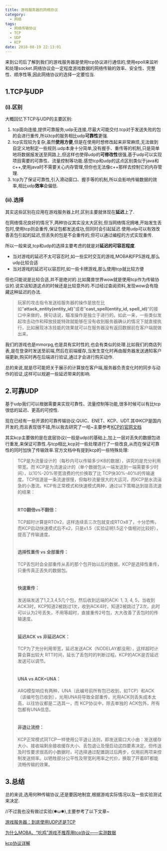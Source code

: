 ```yaml
---
title: 游戏服务器的网络协议
category:
  - 网络
tags:
  - 网络传输协议
  - TCP
  - UDP
  - KCP
date: 2018-08-19 22:13:01
---
```


来到公司后了解到我们的游戏服务器是使用tcp协议进行通信的,使用epoll来监听和处理socket.网络协议会一定程度游戏数据的网络传输的效率、安全性、完整性、顺序性等,因此网络协议的选择一定要恰当.

<!--more-->

## 1.TCP与UDP

### (i).区别

大概回忆下TCP与UDP的主要区别:

1. tcp面向连接,提供可靠服务;udp无连接,尽最大可能交付.tcp对于发送失败的包的会进行重传,所以tcp的服务相比udp**可靠性**更强.
2. tcp实现较为复杂,虽然**使用方便**,但是在使用时想修改起来非常麻烦,无法做到自定义地制定一些规则.udp本身十分简单,没有握手、重传等的机制,只是简单地将数据报发送至网路上,但这样也使得udp的**可修改性**很强,基于udp可以实现项目需要的可靠性、流量控制等功能.感觉tcp和udp的这点区别类似于java和c++,使用java时不需要关心内存管理,但你也无法像c++那样去控制它的内存管理.
3. tcp为了保证可靠性,引入滑动窗口、握手等的机制,所以会影响传输数据的效率,相比udp**效率**会偏低.

### (ii).选择

其实这些区别在应用在游戏服务器上时,区别主要就体现在**延迟**上了.

在网络情况良好的情况下,两种协议其实没太大区别,但当网络情况拥堵,开始发生丢包时,使用tcp则会重传,保证包都发送成功,但同时会引起延迟.使用udp可以有效改善丢包引起的延迟,但丢失的包是不会重传的,但可以通过编程的方式实现重传.

所以一般来说,tcp和udp的选择主要考虑的就是对**延迟的可容忍程度**.

* 当对游戏的延迟不太可容忍时,如一些实时交互的游戏,MOBA和FPS游戏,那么udp比较合适
* 当对游戏的延迟可以容忍时,如一些卡牌游戏,那么使用tcp就比较方便

但也只能说是比较合适,并不是绝对的.比如魔兽世界wow就是使用tcp作为传输协议的.说实话知道这点的时候还是比较意外的.不过经过查阅资料,发现wow会有隐藏这种延迟的办法.

> 玩家的攻击指令发送给服务器的操作是放在比如“**attack_entity(entity_id)**”或者”**cast_spell(entity_id, spell_id)**“的接口中来做的，换句话说，瞄准操作是独立于进行的。如此一来，一些类似发起攻击动作和释放技能特效就能够在没有收到服务器确认的情况下就直接执行，比如展现冰冻技能的效果就可以在服务器没有返回数据前在客户端就做出来。

我们的游戏也是mmorpg,也是具有实时性的,也会有类似的处理.比如我们的商店列表,是在登录时发送至前端,然后在前端缓存,当发生变化时再由服务器发送通知客户端更新,购买时再在后端进行验证,通过才会进行购买动作.

总的来说,就是尽可能把关于展示的计算放在客户端,服务器负责变化时的同步与动作的验证,这样可以规避一些延迟带来的影响.

## 2.可靠UDP

基于udp我们可以根据需要来实现可靠性、流量控制等功能,很多时候可以有比tcp很低的延迟、更高的可控性.

现在已经有一些开源的可靠传输协议:QUIC、ENET、KCP、UDT.其中KCP是国内开发的,而且表现很不错,所以我去研究了一哈~主要参考[KCP的官网文档](https://github.com/skywind3000/kcp)

其实kcp主要做的是在底层协议(一般是udp)的基础上,加上一层对丢失的数据包进行重发,来保证可靠性.与tcp相比,kcp对一些处理进行了一些改良,从而在保证可靠性的同时加快了传输效率.官方文档中有提到kcp的一些特殊处理:

>TCP是为流量设计的（每秒内可以传输多少KB的数据），讲究的是充分利用带宽。而 KCP是为流速设计的（单个数据包从一端发送到一端需要多少时间），以10%-20%带宽浪费的代价换取了比 TCP快30%-40%的传输速度。TCP信道是一条流速很慢，但每秒流量很大的大运河，而KCP是水流湍急的小激流。KCP有正常模式和快速模式两种，通过以下策略达到提高流速的结果：<br></br>
>
>#### RTO翻倍vs不翻倍：
>
> TCP超时计算是RTOx2，这样连续丢三次包就变成RTOx8了，十分恐怖，而KCP启动快速模式后不x2，只是x1.5（实验证明1.5这个值相对比较好），提高了传输速度。<br></br>
>
>#### 选择性重传 vs 全部重传：
>
>TCP丢包时会全部重传从丢的那个包开始以后的数据，KCP是选择性重传，只重传真正丢失的数据包。<br></br>
>
>#### 快速重传：
>
>发送端发送了1,2,3,4,5几个包，然后收到远端的ACK: 1, 3, 4, 5，当收到ACK3时，KCP知道2被跳过1次，收到ACK4时，知道2被跳过了2次，此时可以认为2号丢失，不用等超时，直接重传2号包，大大改善了丢包时的传输速度。<br></br>
>
>#### 延迟ACK vs 非延迟ACK：
>
>TCP为了充分利用带宽，延迟发送ACK（NODELAY都没用），这样超时计算会算出较大 RTT时间，延长了丢包时的判断过程。KCP的ACK是否延迟发送可以调节。<br></br>
>
>#### UNA vs ACK+UNA：
>
>ARQ模型响应有两种，UNA（此编号前所有包已收到，如TCP）和ACK（该编号包已收到），光用UNA将导致全部重传，光用ACK则丢失成本太高，以往协议都是二选其一，而 KCP协议中，除去单独的 ACK包外，所有包都有UNA信息。<br></br>
>
>#### 非退让流控：
>
>KCP正常模式同TCP一样使用公平退让法则，即发送窗口大小由：发送缓存大小、接收端剩余接收缓存大小、丢包退让及慢启动这四要素决定。但传送及时性要求很高的小数据时，可选择通过配置跳过后两步，仅用前两项来控制发送频率。以牺牲部分公平性及带宽利用率之代价，换取了开着BT都能流畅传输的效果。

## 3.总结

总的来说,选用何种传输协议,还是要因地制宜,根据游戏实际情况以及一些实验测试来决定.

//不过我也没有做过实验(✺ω✺),主要参考了以下文章~

[游戏服务器：到底使用UDP还是TCP](http://blog.jobbole.com/64638/)

[为什么MOBA、“吃鸡”游戏不推荐用tcp协议——实测数据](http://gad.qq.com/article/detail/37876)

[kcp协议详解](https://www.cnblogs.com/yuanyifei1/p/6846310.html)

